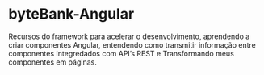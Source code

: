 # byteBank-Angular
Recursos do framework para acelerar o desenvolvimento, aprendendo a criar componentes Angular,  entendendo como transmitir informação entre componentes Integredados com API’s REST e Transformando meus componentes em páginas.
